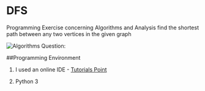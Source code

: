 # DFS
Programming Exercise concerning Algorithms and Analysis find the shortest path between any two vertices in the given graph

![Algorithms Question:](https://cloud.githubusercontent.com/assets/9138420/7010325/cbd2d05e-dc65-11e4-95df-01117dbe9a43.JPG)

##Programming Environment 
1. I used an online IDE - [Tutorials Point](http://www.tutorialspoint.com/execute_python3_online.php)

2. Python 3

